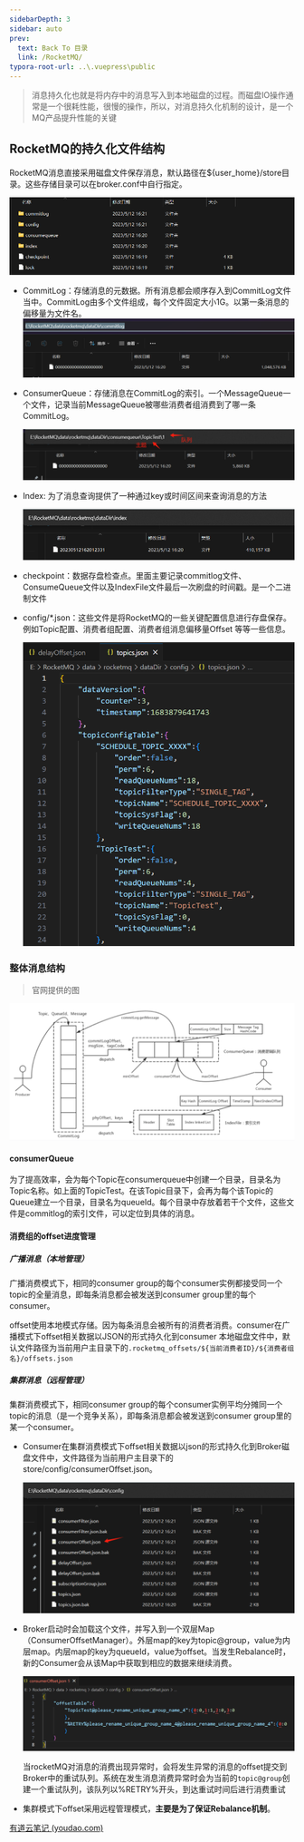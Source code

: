 ```yaml
---
sidebarDepth: 3
sidebar: auto
prev:
  text: Back To 目录
  link: /RocketMQ/
typora-root-url: ..\.vuepress\public
---
```




> 消息持久化也就是将内存中的消息写入到本地磁盘的过程。而磁盘IO操作通常是一个很耗性能，很慢的操作，所以，对消息持久化机制的设计，是一个MQ产品提升性能的关键

## RocketMQ的持久化文件结构

RocketMQ消息直接采用磁盘文件保存消息，默认路径在${user_home}/store目录。这些存储目录可以在broker.conf中自行指定。

![image-20240326181803054](/images/RocketMQ/image-20240326181803054.png)

- CommitLog：存储消息的元数据。所有消息都会顺序存入到CommitLog文件当中。CommitLog由多个文件组成，每个文件固定大小1G。以第一条消息的偏移量为文件名。![image-20240326181909345](/images/RocketMQ/image-20240326181909345.png)

- ConsumerQueue：存储消息在CommitLog的索引。一个MessageQueue一个文件，记录当前MessageQueue被哪些消费者组消费到了哪一条CommitLog。

  ![image-20240326182216615](/images/RocketMQ/image-20240326182216615.png)

- Index: 为了消息查询提供了一种通过key或时间区间来查询消息的方法

  ![image-20240326182310599](/images/RocketMQ/image-20240326182310599.png)

- checkpoint：数据存盘检查点。里面主要记录commitlog文件、ConsumeQueue文件以及IndexFile文件最后一次刷盘的时间戳。是一个二进制文件

- config/*.json：这些文件是将RocketMQ的一些关键配置信息进行存盘保存。例如Topic配置、消费者组配置、消费者组消息偏移量Offset 等等一些信息。

  ![image-20240326182802228](/images/RocketMQ/image-20240326182802228.png)

  

### 整体消息结构

> 官网提供的图

![image-20240326183727454](/images/RocketMQ/image-20240326183727454.png)

#### consumerQueue

为了提高效率，会为每个Topic在consumerqueue中创建一个目录，目录名为Topic名称。如上面的TopicTest。在该Topic目录下，会再为每个该Topic的Queue建立一个目录，目录名为queueId。每个目录中存放着若干个文件，这些文件是commitlog的索引文件，可以定位到具体的消息。

#### 消费组的offset进度管理

##### 广播消息（本地管理）

广播消费模式下，相同的consumer group的每个consumer实例都接受同一个topic的全量消息，即每条消息都会被发送到consumer group里的每个consumer。

offset使用本地模式存储。因为每条消息会被所有的消费者消费。consumer在广播模式下offset相关数据以JSON的形式持久化到consumer 本地磁盘文件中，默认文件路径为当前用户主目录下的`.rocketmq_offsets/${当前消费者ID}/${消费者组名}/offsets.json`

##### 集群消息（远程管理）

集群消费模式下，相同consumer group的每个consumer实例平均分摊同一个topic的消息（是一个竞争关系），即每条消息都会被发送到consumer group里的某一个consumer。

- Consumer在集群消费模式下offset相关数据以json的形式持久化到Broker磁盘文件中，文件路径为当前用户主目录下的store/config/consumerOffset.json。

  ![image-20240326185937635](/images/RocketMQ/image-20240326185937635.png)

- Broker启动时会加载这个文件，并写入到一个双层Map（ConsumerOffsetManager）。外层map的key为topic@group，value为内层map。内层map的key为queueId，value为offset。当发生Rebalance时，新的Consumer会从该Map中获取到相应的数据来继续消费。

  ![image-20240326190012548](/images/RocketMQ/image-20240326190012548.png)

  当rocketMQ对消息的消费出现异常时，会将发生异常的消息的offset提交到Broker中的重试队列。系统在发生消息消费异常时会为当前的`topic@group`创建一个重试队列，该队列以%RETRY%开头，到达重试时间后进行消费重试

- 集群模式下offset采用远程管理模式，**主要是为了保证Rebalance机制**。













[有道云笔记 (youdao.com)](https://note.youdao.com/ynoteshare/index.html?id=4cda837bfb79db5ddb5e26e46ee5a12c&type=note&_time=1711435331785)